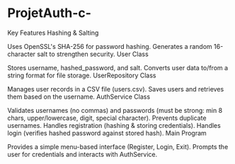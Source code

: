 # ProjetAuth-c- 
Key Features
Hashing & Salting

Uses OpenSSL's SHA-256 for password hashing.
Generates a random 16-character salt to strengthen security.
User Class

Stores username, hashed_password, and salt.
Converts user data to/from a string format for file storage.
UserRepository Class

Manages user records in a CSV file (users.csv).
Saves users and retrieves them based on the username.
AuthService Class

Validates usernames (no commas) and passwords (must be strong: min 8 chars, upper/lowercase, digit, special character).
Prevents duplicate usernames.
Handles registration (hashing & storing credentials).
Handles login (verifies hashed password against stored hash).
Main Program

Provides a simple menu-based interface (Register, Login, Exit).
Prompts the user for credentials and interacts with AuthService.
